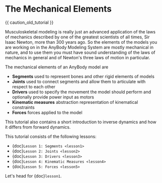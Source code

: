 # The Mechanical Elements

{{ caution_old_tutorial }}

Musculoskeletal modeling is really just an advanced application of the
laws of mechanics described by one of the greatest scientists of all
times, Sir Isaac Newton, more than 300 years ago. So the elements of the
models you are working on in the AnyBody Modeling System are mostly
mechanical in nature, and to use them you must have sound understanding
of the laws of mechanics in general and of Newton's three laws of motion
in particular.

The mechanical elements of an AnyBody model are

- **Segments** used to represent bones and other rigid elements of models
- **Joints**
  used to connect segments and allow them to articulate with respect
  to each other
- **Drivers**
  used to specify the movement the model should perform and
  optionally provide power input as motors
- **Kinematic measures**
  abstraction representation of kinematical constraints
- **Forces**
  forces applied to the model

This tutorial also contains a short introduction to inverse dynamics and
how it differs from forward dynamics.

This tutorial consists of the following lessons:

- {doc}`Lesson 1: Segments <lesson1>`
- {doc}`Lesson 2: Joints <lesson2>`
- {doc}`Lesson 3: Drivers <lesson3>`
- {doc}`Lesson 4: Kinematic Measures <lesson4>`
- {doc}`Lesson 5: Forces <lesson5>`

Let's head for {doc}`lesson1`.
